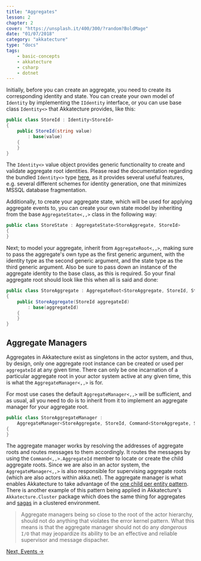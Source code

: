 ```yaml
---
title: "Aggregates"
lesson: 2
chapter: 2
cover: "https://unsplash.it/400/300/?random?BoldMage"
date: "01/07/2018"
category: "akkatecture"
type: "docs"
tags:
    - basic-concepts
    - akkatecture
    - csharp
    - dotnet
---
```


Initially, before you can create an aggregate, you need to create its corresponding 
identity and state. You can create your own model of `Identity` by implementing the
`IIdentity` interface, or you can use base class `Identity<>` that
Akkatecture provides, like this:


```csharp
public class StoreId : Identity<StoreId>
{
    public StoreId(string value)
        : base(value)
    {
    }
}
```

The `Identity<>` value object provides generic functionality to create and validate aggregate root identities. Please read the documentation regarding the bundled `Identity<>` type [here](/docs/primitives#identities), as it provides several useful features, e.g. several different schemes for identity generation, one that minimizes MSSQL database fragmentation.

Additionally, to create your aggregate state, which will be used for applying aggregate events to, you can create your own state model by inheriting from the base `AggregateState<,,>` class in the following way:

```csharp
public class StoreState : AggregateState<StoreAggregate, StoreId>
{
}
```

Next; to model your aggregate, inherit from `AggregateRoot<,,>`, making sure to pass the aggregate's own type as the first generic argument, with the identity type as the second generic argument, and the state type as the third generic argument. Also be sure to pass down an instance of the aggregate identity to the base class, as this is required. So your final aggregate root should look like this when all is said and done:

```csharp
public class StoreAggregate : AggregateRoot<StoreAggregate, StoreId, StoreState>
{
    public StoreAggregate(StoreId aggregateId)
        : base(aggregateId)
    {
    }
}
```


## Aggregate Managers

Aggregates in Akkatecture exist as singletons in the actor system, and thus, by design, only one aggregate root instance can be created or used per `aggregateId` at any given time. There can only be one incarnation of a particular aggregate root in your actor system active at any given time, this is what the `AggregateManager<,,>` is for.

For most use cases the default `AggregateManager<,,>` will be sufficient, and as usual, all you need to do is to inherit from it to implement an aggregate manager for your aggregate root.

```csharp
public class StoreAggregateManager :
    AggregateManager<StoreAggregate, StoreId, Command<StoreAggregate, StoreId>>
{
}
```

The aggregate manager works by resolving the addresses of aggregate roots and routes messages to them accordingly. It routes the messages by using the `Command<,,>.AggregateId` member to locate or create the child aggregate roots. Since we are also in an actor system, the `AggregateManager<,,>` is also responsible for supervising aggregate roots (which are also actors within akka.net). The aggregate manager is what enables Akkatecture to take advantage of the [one child per entity pattern](https://gigi.nullneuron.net/gigilabs/child-per-entity-pattern-in-akka-net/). There is another example of this pattern being applied in Akkatecture's `Akkatecture.Cluster` package which does the same thing for aggregates and [sagas](/docs/sagas) in a clustered environment.

> Aggregate managers being so close to the root of the actor hierarchy, should not do anything that violates the error kernel pattern. What this means is that the aggregate manager should not do any *dangerous* `I/O` that may jeopardize its ability to be an effective and reliable supervisor and message dispacher.

[Next, Events →](/docs/events)